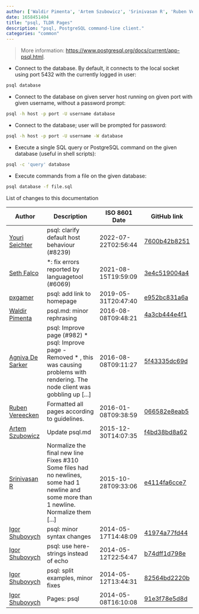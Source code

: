 ```yaml
---
author: ['Waldir Pimenta', 'Artem Szubowicz', 'Srinivasan R', 'Ruben Vereecken', 'Agniva De Sarker', 'pxgamer', 'Igor Shubovych', 'Youri Seichter', 'Seth Falco']
date: 1658451404
title: "psql, TLDR Pages"
description: "psql, PostgreSQL command-line client."
categories: "common"
---
```

> More information: <https://www.postgresql.org/docs/current/app-psql.html>.

- Connect to the database. By default, it connects to the local socket using port 5432 with the currently logged in user:

```bash
psql database
```

- Connect to the database on given server host running on given port with given username, without a password prompt:

```bash
psql -h host -p port -U username database
```

- Connect to the database; user will be prompted for password:

```bash
psql -h host -p port -U username -W database
```

- Execute a single SQL query or PostgreSQL command on the given database (useful in shell scripts):

```bash
psql -c 'query' database
```

- Execute commands from a file on the given database:

```bash
psql database -f file.sql
```
List of changes to this documentation


Author | Description | ISO 8601 Date | GitHub link
------|-----|-----|-----
[Youri Seichter](mailto:yseichter@gmail.com) | psql: clarify default host behaviour (#8239) | 2022-07-22T02:56:44 | [7600b42b8251](https://github.com/tldr-pages/tldr/commit/7600b42b82514227df8635402ef23043dd7495df)
[Seth Falco](mailto:seth@falco.fun) | *: fix errors reported by languagetool (#6069) | 2021-08-15T19:59:09 | [3e4c519004a4](https://github.com/tldr-pages/tldr/commit/3e4c519004a471c861cdc609fd7239ee3355671c)
[pxgamer](mailto:owzie123@gmail.com) | psql: add link to homepage | 2019-05-31T20:47:40 | [e952bc831a6a](https://github.com/tldr-pages/tldr/commit/e952bc831a6ac8c8dc180694fbe9ca841994d2c7)
[Waldir Pimenta](mailto:waldyrious@gmail.com) | psql.md: minor rephrasing | 2016-08-08T09:48:21 | [4a3cb444e4f1](https://github.com/tldr-pages/tldr/commit/4a3cb444e4f1296aaff2e5968ca6a3743bc39dd4)
[Agniva De Sarker](mailto:agnivade@yahoo.co.in) | psql: Improve page (#982) * psql: Improve page - Removed * , this was causing problems with rendering. The node client was gobbling up [...] | 2016-08-08T09:11:27 | [5f43335dc69d](https://github.com/tldr-pages/tldr/commit/5f43335dc69d3fa075e9d9b6401fba732644fe08)
[Ruben Vereecken](mailto:rubenvereecken@gmail.com) | Formatted all pages according to guidelines. | 2016-01-08T09:38:59 | [066582e8eab5](https://github.com/tldr-pages/tldr/commit/066582e8eab57bce9861cc8d379e158d61f1cc95)
[Artem Szubowicz](mailto:shybovycha@gmail.com) | Update psql.md | 2015-12-30T14:07:35 | [f4bd38bd8a62](https://github.com/tldr-pages/tldr/commit/f4bd38bd8a62d1b40571287476b112f04096ecf2)
[Srinivasan R](mailto:srinivasanr@gmail.com) | Normalize the final new line Fixes #310 Some files had no newlines, some had 1 newline and some more than 1 newline. Normalize them [...] | 2015-10-28T09:33:06 | [e4114fa6cce7](https://github.com/tldr-pages/tldr/commit/e4114fa6cce7339425809afef817b06e872d7ca7)
[Igor Shubovych](mailto:igor.shubovych@gmail.com) | psql: minor syntax changes | 2014-05-17T14:48:09 | [41974a77fd44](https://github.com/tldr-pages/tldr/commit/41974a77fd441954c43d3d3c15ae72983712edb7)
[Igor Shubovych](mailto:igor.shubovych@gmail.com) | psql: use here-strings instead of echo | 2014-05-12T22:54:47 | [b74dff1d798e](https://github.com/tldr-pages/tldr/commit/b74dff1d798ef60b3a727fe45871ee6a007129a5)
[Igor Shubovych](mailto:igor.shubovych@gmail.com) | psql: split examples, minor fixes | 2014-05-12T13:44:31 | [82564bd2220b](https://github.com/tldr-pages/tldr/commit/82564bd2220bc0d3fe4703eb137c025bde33fb47)
[Igor Shubovych](mailto:igor.shubovych@gmail.com) | Pages: psql | 2014-05-08T16:10:08 | [91e3f78e5d8d](https://github.com/tldr-pages/tldr/commit/91e3f78e5d8d643d551b79f418cf8a971c8051df)

